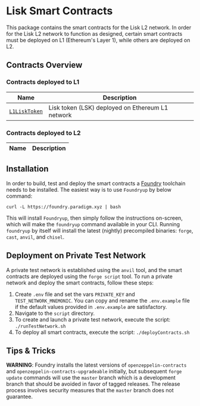 # Lisk Smart Contracts

This package contains the smart contracts for the Lisk L2 network. In order for the Lisk L2 network to function as designed, certain smart contracts must be deployed on L1 (Ethereum's Layer 1), while others are deployed on L2.

## Contracts Overview

### Contracts deployed to L1

| Name                                    | Description                                      |
| --------------------------------------- | ------------------------------------------------ |
| [`L1LiskToken`](src/L1/L1LiskToken.sol) | Lisk token (LSK) deployed on Ethereum L1 network |

### Contracts deployed to L2

| Name | Description |
| ---- | ----------- |

## Installation

In order to build, test and deploy the smart contracts a [Foundry](https://github.com/foundry-rs/foundry) toolchain needs to be installed. The easiest way is to use `Foundryup` by below command:

```shell
curl -L https://foundry.paradigm.xyz | bash
```

This will install `Foundryup`, then simply follow the instructions on-screen, which will make the `foundryup` command available in your CLI. Running `foundryup` by itself will install the latest (nightly) precompiled binaries: `forge`, `cast`, `anvil`, and `chisel`.

## Deployment on Private Test Network

A private test network is established using the `anvil` tool, and the smart contracts are deployed using the `forge script` tool. To run a private network and deploy the smart contracts, follow these steps:
1. Create `.env` file and set the vars `PRIVATE_KEY` and `TEST_NETWORK_MNEMONIC`. You can copy and rename the `.env.example` file if the default values provided in `.env.example` are satisfactory.
2. Navigate to the `script` directory.
3. To create and launch a private test network, execute the script: `./runTestNetwork.sh`
4. To deploy all smart contracts, execute the script: `./deployContracts.sh`

## Tips & Tricks

**WARNING**: Foundry installs the latest versions of `openzeppelin-contracts` and `openzeppelin-contracts-upgradeable` initially, but subsequent `forge update` commands will use the `master` branch which is a development branch that should be avoided in favor of tagged releases. The release process involves security measures that the `master` branch does not guarantee.
